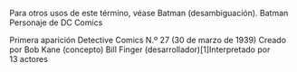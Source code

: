 Para otros usos de este término, véase Batman (desambiguación).
Batman
Personaje de DC Comics

Primera aparición	Detective Comics
N.º 27 (30 de marzo de 1939)
Creado por	Bob Kane (concepto)
Bill Finger (desarrollador)[1]​
Interpretado por	
13 actores
